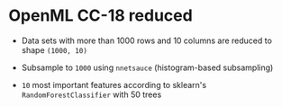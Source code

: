 # OpenML CC-18 reduced 

- Data sets with more than 1000 rows and 10 columns are reduced to shape `(1000, 10)`

- Subsample to `1000` using `nnetsauce` (histogram-based subsampling)

- `10` most important features according to sklearn's `RandomForestClassifier` with 50 trees

